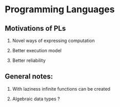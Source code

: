 # Programming Languages

## Motivations of PLs

1. Novel ways of expressing computation

2. Better execution model

3. Better reliability


## General notes:

1. With laziness infinite functions can be created

2. Algebraic data types ?

